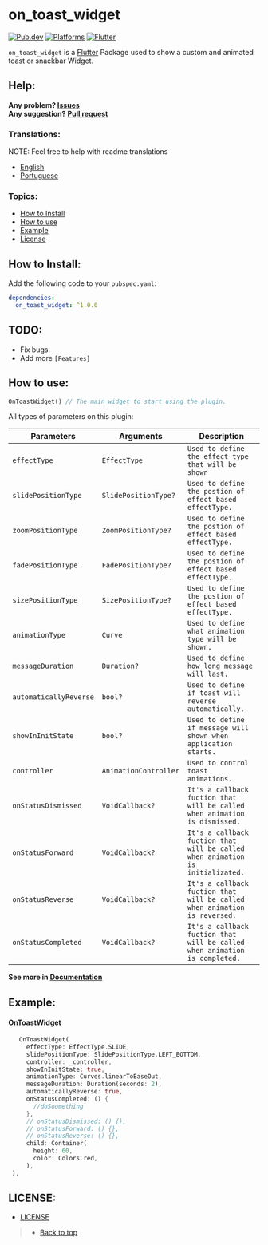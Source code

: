 # on_toast_widget

[![Pub.dev](https://img.shields.io/pub/v/on_toast_widget?color=9cf&label=Pub.dev&style=flat-square)](https://pub.dev/packages/on_toast_widget)
[![Platforms](https://img.shields.io/badge/Platforms-Android%20%7C%20IOS%20%7C%20Web%20%7C%20MacOs%20%7C%20Linux%20%7C%20Windows-9cf?&style=flat-square)](https://www.android.com/)
[![Flutter](https://img.shields.io/badge/Language-Flutter%20%7C%20Null--Safety-9cf?logo=flutter&style=flat-square)](https://www.flutter.dev/)

`on_toast_widget` is a [Flutter](https://flutter.dev/) Package used to show a custom and animated toast or snackbar Widget.

## Help:

**Any problem? [Issues](https://github.com/LucasPJS/on_toast_widget/issues)** <br>
**Any suggestion? [Pull request](https://github.com/LucasPJS/on_toast_widget/pulls)**

### Translations:

NOTE: Feel free to help with readme translations

* [English](README.md)
* [Portuguese](README.pt-BR.md)

### Topics:

<!-- * [Gif Examples](#gif-examples) -->
* [How to Install](#how-to-install)
* [How to use](#how-to-use)
* [Example](#example)
* [License](#license)

<!-- ## Gif Examples:
| <img src="https://i.imgur.com/QBtPoSj.gif" height="350"/> | <img src="https://i.imgur.com/PvTf3Zu.gif" height="350"/> | <img src="https://i.imgur.com/Mw7wZAo.gif" height="350"/> | <img src="https://i.imgur.com/9Wyj7YC.gif" height="350"/> |
|:---:|:---:|:---:|:---:|
| SLIDE-TOP | SLIDE-BOTTOM | ZOOM-TOP | ZOOM-BOTTOM |

| <img src="https://i.imgur.com/XvKHlUZ.gif" height="350"/> | <img src="https://i.imgur.com/kywlzw9.gif" height="350"/> | <img src="https://i.imgur.com/J0RqzXR.gif" height="350"/> | <img src="https://i.imgur.com/k9QaWay.gif" height="350"/> |
|:---:|:---:|:---:|:---:|
| FADE-TOP | FADE-BOTTOM | SIZE-TOP | SIZE-CENTER | -->

## How to Install:
Add the following code to your `pubspec.yaml`:
```yaml
dependencies:
  on_toast_widget: ^1.0.0
```

<!-- ## Some Features:

* :( -->

## TODO:

* Fix bugs.
* Add more `[Features]`

## How to use:

```dart
OnToastWidget() // The main widget to start using the plugin.
```
All types of parameters on this plugin:

|  Parameters  |   Arguments   |   Description   |
|--------------|-----------------|-----------------|
| `effectType` | `EffectType` | `Used to define the effect type that will be shown` | <br>
| `slidePositionType` | `SlidePositionType?` | `Used to define the postion of effect based effectType.` | <br>
| `zoomPositionType` | `ZoomPositionType?` | `Used to define the postion of effect based effectType.` | <br>
| `fadePositionType` | `FadePositionType?` | `Used to define the postion of effect based effectType.` | <br>
| `sizePositionType` | `SizePositionType?` | `Used to define the postion of effect based effectType.` | <br>
| `animationType` | `Curve` | `Used to define what animation type will be shown.` | <br>
| `messageDuration` | `Duration?` | `Used to define how long message will last.` | <br>
| `automaticallyReverse` | `bool?` | `Used to define if toast will reverse automatically.` | <br>
| `showInInitState` | `bool?` | `Used to define if message will shown when application starts.` | <br>
| `controller` | `AnimationController` | `Used to control toast animations.` | <br>
| `onStatusDismissed` | `VoidCallback?` | `It's a callback fuction that will be called when animation is dismissed.` | <br>
| `onStatusForward` | `VoidCallback?` | `It's a callback fuction that will be called when animation is initializated.` | <br>
| `onStatusReverse` | `VoidCallback?` | `It's a callback fuction that will be called when animation is reversed.` | <br>
| `onStatusCompleted` | `VoidCallback?` | `It's a callback fuction that will be called when animation is completed.` | <br>

**See more in [Documentation](https://pub.dev/documentation/on_toast_widget/latest/on_toast_widget/on_toast_widget-library.html)**

## Example:

#### OnToastWidget
```dart
   OnToastWidget(
     effectType: EffectType.SLIDE,
     slidePositionType: SlidePositionType.LEFT_BOTTOM,
     controller: _controller,
     showInInitState: true,
     animationType: Curves.linearToEaseOut,
     messageDuration: Duration(seconds: 2),
     automaticallyReverse: true,
     onStatusCompleted: () {
       //doSoomething
     },
     // onStatusDismissed: () {},
     // onStatusForward: () {},
     // onStatusReverse: () {},
     child: Container(
       height: 60,
       color: Colors.red,
     ),
 ),
```

## LICENSE:

* [LICENSE](https://github.com/LucasPJS/on_toast_widget/blob/main/LICENSE)

> * [Back to top](#on_toast_widget)